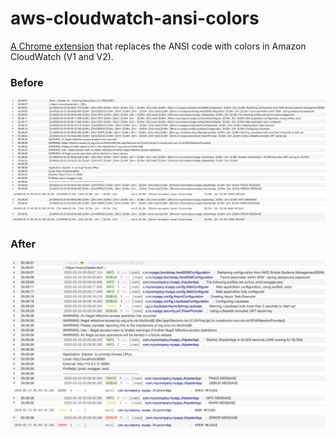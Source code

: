 # aws-cloudwatch-ansi-colors

[A Chrome extension](https://chrome.google.com/webstore/detail/aws-cloudwatch-ansi-color/feoelakkoolicldilidmgbhpgabiodcd) that replaces the ANSI code with colors in Amazon CloudWatch (V1 and V2).

### Before

![no color](https://raw.githubusercontent.com/Falydoor/aws-cloudwatch-ansi-colors/master/screenshot-no-color.png "Screenshot with no color")

### After

![with color](https://raw.githubusercontent.com/Falydoor/aws-cloudwatch-ansi-colors/master/screenshot-with-color.png "Screenshot with color")